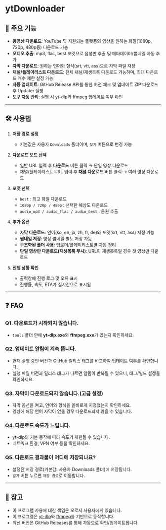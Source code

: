# ytDownloader

## 📌 주요 기능
- **동영상 다운로드**: YouTube 및 지원되는 플랫폼의 영상을 원하는 화질(1080p, 720p, 480p등) 다운로드 가능
- **오디오 추출**: mp3, flac, best 포맷으로 음성만 추출 및 메타데이터/썸네일 자동 추가  
- **자막 다운로드**: 원하는 언어와 형식(srt, vtt, ass)으로 자막 파일 저장  
- **채널/플레이리스트 다운로드**: 전체 채널/재생목록 다운로드 가능하며, 최대 다운로드 개수 제한 설정 가능  
- **자동 업데이트**: GitHub Release API를 통한 버전 체크 및 업데이트 ZIP 다운로드 후 Updater 실행 
- **도구 자동 관리**: 실행 시 yt-dlp와 ffmpeg 업데이트 여부 확인

---

## 🛠 사용법
1. **저장 경로 설정**  
   - 기본값은 사용자 `Downloads` 폴더이며, `찾기` 버튼으로 변경 가능

2. **다운로드 모드 선택**  
   - 일반 URL 입력 후 **다운로드** 버튼 클릭 → 단일 영상 다운로드  
   - 채널/플레이리스트 URL 입력 후 **채널 다운로드** 버튼 클릭 → 여러 영상 다운로드  

3. **포맷 선택**  
   - `best` : 최고 화질 다운로드  
   - `1080p / 720p / 480p` : 선택한 해상도 다운로드  
   - `audio_mp3 / audio_flac / audio_best` : 음원 추출

4. **추가 옵션**  
   - **자막 다운로드**: 언어(ko, en, ja, zh, fr, de)와 포맷(srt, vtt, ass) 지정 가능
   - **썸네일 저장**: 영상 썸네일 별도 저장 가능  
   - **구조화된 폴더 사용**: 업로더/플레이리스트별 자동 정리
   - **단일 영상만 다운로드(재생목록 무시)**: URL이 재생목록일 경우 첫 영상만 다운로드  

5. **진행 상황 확인**  
   - 출력창에 진행 로그 및 오류 표시  
   - 진행률, 속도, ETA가 실시간으로 표시됨

---

## ❓ FAQ

### Q1. 다운로드가 시작되지 않습니다.  
- `tools` 폴더 안에 **yt-dlp.exe**와 **ffmpeg.exe**가 있는지 확인하세요.

### Q2. 업데이트 알림이 계속 뜹니다.  
- 현재 실행 중인 버전과 GitHub 릴리스 태그를 비교하여 업데이트 여부를 확인합니다.  
- 실행 파일 버전과 릴리스 태그가 다르면 알림이 반복될 수 있으니, 태그/빌드 설정을 확인하세요.

### Q3. 자막이 다운로드되지 않습니다.(고급 설정)
- 자막 옵션을 켜고, 언어와 형식을 올바르게 지정했는지 확인하세요.
- 영상에 해당 언어 자막이 없을 경우 다운로드되지 않을 수 있습니다.  

### Q4. 다운로드 속도가 느립니다.  
- yt-dlp의 기본 동작에 따라 속도가 제한될 수 있습니다.  
- 네트워크 환경, VPN 여부 등을 확인하세요.  

### Q5. 다운로드 결과물이 어디에 저장되나요?  
- 설정된 저장 경로(기본값: 사용자 Downloads 폴더)에 저장됩니다.
- `열기` 버튼 누르면  `저장 경로`로 이동합니다.

---

## 📄 참고
- 이 프로그램 사용에 대한 책임은 오로지 사용자에게 있습니다.
- 이 프로그램은 [yt-dlp](https://github.com/yt-dlp/yt-dlp)와 [ffmpeg](https://ffmpeg.org/)를 기반으로 동작합니다.  
- 최신 버전은 GitHub Releases를 통해 자동으로 확인/업데이트됩니다.  
